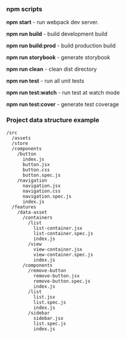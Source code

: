 
### npm scripts

**npm start** - run webpack dev server.

**npm run build** - build development build

**npm run build:prod** - build production build

**npm run storybook** - generate storybook

**npm run clean** - clean dist directory

**npm run test** - run all unit tests

**npm run test:watch** - run test at watch mode

**npm run test:cover** - generate test coverage


### Project data structure example
```
/src
  /assets
  /store
  /components
    /button
      index.js
      button.jsx
      button.css
      button.spec.js
    /navigation
      navigation.jsx
      navigation.css
      navigation.spec.js
      index.js
  /features
    /data-asset
      /containers
        /list
          list-container.jsx
          list-container.spec.js
          index.js
        /view
          view-container.jsx
          view-container.spec.js
          index.js
      /components
        /remove-button
          remove-button.jsx
          remove-button.spec.js
          index.js
        /list
          list.jsx
          list.spec.js
          index.js
        /sidebar
          sidebar.jsx
          list.spec.js
          index.js
```
